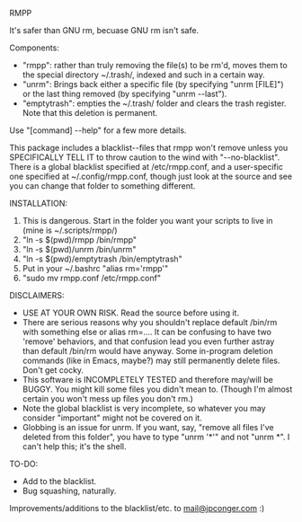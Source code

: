 RMPP

It's safer than GNU rm, becuase GNU rm isn't safe.

Components:
 - "rmpp": rather than truly removing the file(s) to be rm'd, moves them to the special directory ~/.trash/, indexed and such in a certain way.
 - "unrm": Brings back either a specific file (by specifying "unrm [FILE]") or the last thing removed (by specifying "unrm --last").
 - "emptytrash": empties the ~/.trash/ folder and clears the trash register. Note that this deletion is permanent.

Use "[command] --help" for a few more details.

This package includes a blacklist--files that rmpp won't remove unless you SPECIFICALLY TELL IT to throw caution to the wind with "--no-blacklist". There is a global blacklist specified at /etc/rmpp.conf, and a user-specific one specified at ~/.config/rmpp.conf, though just look at the source and see you can change that folder to something different.

INSTALLATION:
 1. This is dangerous. Start in the folder you want your scripts to live in (mine is ~/.scripts/rmpp/)
 2. "ln -s $(pwd)/rmpp /bin/rmpp"
 3. "ln -s $(pwd)/unrm /bin/unrm"
 4. "ln -s $(pwd)/emptytrash /bin/emptytrash"
 5. Put in your ~/.bashrc "alias rm='rmpp'"
 6. "sudo mv rmpp.conf /etc/rmpp.conf"

DISCLAIMERS:
 - USE AT YOUR OWN RISK. Read the source before using it.
 - There are serious reasons why you shouldn't replace default /bin/rm with something else or alias rm=.... It can be confusing to have two 'remove' behaviors, and that confusion lead you even further astray than default /bin/rm would have anyway. Some in-program deletion commands (like in Emacs, maybe?) may still permanently delete files. Don't get cocky.
 - This software is INCOMPLETELY TESTED and therefore may/will be BUGGY. You might kill some files you didn't mean to. (Though I'm almost certain you won't mess up files you don't rm.)
 - Note the global blacklist is very incomplete, so whatever you may consider "important" might not be covered on it.
 - Globbing is an issue for unrm. If you want, say, "remove all files I've deleted from this folder", you have to type "unrm '*'" and not "unrm *". I can't help this; it's the shell.

TO-DO:
 - Add to the blacklist.
 - Bug squashing, naturally.

Improvements/additions to the blacklist/etc. to mail@jpconger.com :)
